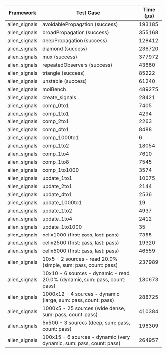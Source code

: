 | Framework | Test Case | Time (μs) |
| --- | --- | --- |
| alien_signals | avoidablePropagation (success) | 193185 |
| alien_signals | broadPropagation (success) | 355168 |
| alien_signals | deepPropagation (success) | 128412 |
| alien_signals | diamond (success) | 236720 |
| alien_signals | mux (success) | 377972 |
| alien_signals | repeatedObservers (success) | 43660 |
| alien_signals | triangle (success) | 85222 |
| alien_signals | unstable (success) | 61240 |
| alien_signals | molBench | 489275 |
| alien_signals | create_signals | 28421 |
| alien_signals | comp_0to1 | 7405 |
| alien_signals | comp_1to1 | 4294 |
| alien_signals | comp_2to1 | 2263 |
| alien_signals | comp_4to1 | 8488 |
| alien_signals | comp_1000to1 | 6 |
| alien_signals | comp_1to2 | 18054 |
| alien_signals | comp_1to4 | 7610 |
| alien_signals | comp_1to8 | 7545 |
| alien_signals | comp_1to1000 | 3574 |
| alien_signals | update_1to1 | 10075 |
| alien_signals | update_2to1 | 2144 |
| alien_signals | update_4to1 | 2536 |
| alien_signals | update_1000to1 | 19 |
| alien_signals | update_1to2 | 4937 |
| alien_signals | update_1to4 | 2412 |
| alien_signals | update_1to1000 | 35 |
| alien_signals | cellx1000 (first: pass, last: pass) | 7355 |
| alien_signals | cellx2500 (first: pass, last: pass) | 19320 |
| alien_signals | cellx5000 (first: pass, last: pass) | 46559 |
| alien_signals | 10x5 - 2 sources - read 20.0% (simple, sum: pass, count: pass) | 237989 |
| alien_signals | 10x10 - 6 sources - dynamic - read 20.0% (dynamic, sum: pass, count: pass) | 180673 |
| alien_signals | 1000x12 - 4 sources - dynamic (large, sum: pass, count: pass) | 288725 |
| alien_signals | 1000x5 - 25 sources (wide dense, sum: pass, count: pass) | 410384 |
| alien_signals | 5x500 - 3 sources (deep, sum: pass, count: pass) | 196309 |
| alien_signals | 100x15 - 6 sources - dynamic (very dynamic, sum: pass, count: pass) | 264957 |
